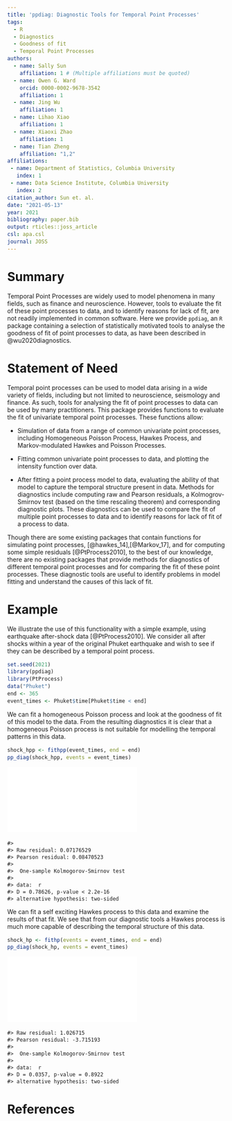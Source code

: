 ```yaml
---
title: 'ppdiag: Diagnostic Tools for Temporal Point Processes'
tags:
  - R
  - Diagnostics
  - Goodness of fit
  - Temporal Point Processes
authors:
  - name: Sally Sun
    affiliation: 1 # (Multiple affiliations must be quoted)
  - name: Owen G. Ward
    orcid: 0000-0002-9678-3542
    affiliation: 1
  - name: Jing Wu
    affiliation: 1
  - name: Lihao Xiao
    affiliation: 1
  - name: Xiaoxi Zhao
    affiliation: 1
  - name: Tian Zheng
    affiliation: "1,2"
affiliations:
 - name: Department of Statistics, Columbia University
   index: 1
 - name: Data Science Institute, Columbia University
   index: 2
citation_author: Sun et. al.
date: "2021-05-13"
year: 2021
bibliography: paper.bib
output: rticles::joss_article
csl: apa.csl
journal: JOSS
---
```




# Summary

Temporal Point Processes are widely used to model
phenomena in many fields, such as finance and neuroscience.
However, tools to evaluate the fit of these point
processes to data, and to identify reasons for lack of
fit, are not readily implemented in common software.
Here we provide `ppdiag`, an `R`
package containing a 
selection of statistically motivated
tools to analyse the goodness of fit of point processes to
data, as have been described in @wu2020diagnostics.

# Statement of Need
Temporal point processes can be used to model data arising in a wide
variety of fields, including but not limited to neuroscience, seismology
and finance. As such, tools for analysing the fit of 
point processes to data can be used by many practitioners.
This package provides functions to evaluate the fit of
univariate temporal point processes. These functions allow: 

- Simulation 
of data from a range of common univariate point processes,
including Homogeneous 
Poisson Process, Hawkes Process, and Markov-modulated Hawkes and Poisson
Processes. 

- Fitting common univariate point processes to data,
and plotting the intensity function over data. 

- After fitting a point process model to data, evaluating the 
ability of that model to capture the temporal
structure present in data.
Methods for diagnostics include computing raw and Pearson residuals,
a Kolmogrov-Smirnov 
test (based on the time rescaling theorem)
and corresponding diagnostic plots. These diagnostics can be used to 
compare the fit of multiple point processes to data and to
identify reasons for lack of fit of a process to data.


Though there are some existing 
packages that contain functions for simulating point 
processes, [@hawkes_14],[@Markov_17],
and for computing some 
simple residuals [@PtProcess2010],
to the best of our knowledge, 
there are no existing packages that provide methods for
diagnostics of different 
temporal point processes and for comparing the fit of these point processes. 
These diagnostic tools are useful to identify problems in model 
fitting and understand the causes of this lack of fit.

# Example

We illustrate the use of this functionality
with a simple example, using earthquake after-shock data
[@PtProcess2010]. We consider all after shocks within a
year of the original Phuket earthquake and wish to see 
if they can be described by a temporal point process.


```r
set.seed(2021) 
library(ppdiag)
library(PtProcess)
data("Phuket")
end <- 365
event_times <- Phuket$time[Phuket$time < end]
```

We can fit a homogeneous Poisson process and look at the
goodness of fit of this model to the data. From the resulting 
diagnostics it is clear that a homogeneous Poisson process
is not suitable for modelling the temporal patterns in this 
data.


```r
shock_hpp <- fithpp(event_times, end = end)
pp_diag(shock_hpp, events = event_times)
```

![](paper_files/figure-latex/fit_hpp-1.pdf)<!-- --> 

```
#> 
#> Raw residual: 0.07176529
#> Pearson residual: 0.08470523
#> 
#> 	One-sample Kolmogorov-Smirnov test
#> 
#> data:  r
#> D = 0.78626, p-value < 2.2e-16
#> alternative hypothesis: two-sided
```

We can fit a self exciting Hawkes process to this
data and examine the results of that fit. We see that from our
diagnostic tools a Hawkes process is much more capable of
describing the temporal structure of this data.
<!-- Examining the results of the Kolmogrov-Smirnov test, based -->
<!-- on the time rescaling theorem [@brown2002time], indicates that -->
<!-- a Hawkes process better describes these events. -->


```r
shock_hp <- fithp(events = event_times, end = end)
pp_diag(shock_hp, events = event_times)
```

![](paper_files/figure-latex/fit_hawkes-1.pdf)<!-- --> 

```
#> Raw residual: 1.026715
#> Pearson residual: -3.715193
#> 
#> 	One-sample Kolmogorov-Smirnov test
#> 
#> data:  r
#> D = 0.0357, p-value = 0.8922
#> alternative hypothesis: two-sided
```





# References
